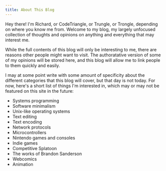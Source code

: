 ```yaml
---
title: About This Blog
---
```


Hey there!
I'm Richard, or CodeTriangle, or Trungle, or Trongle,
depending on where you know me from.
Welcome to my blog,
my largely unfocused collection
of thoughts and opinions
on anything and everything
that may interest me.

While the full contents of this blog
will only be interesting to me,
there are reasons other people
might want to visit.
The authoratative version
of some of my opinions
will be stored here,
and this blog will allow me
to link people to them
quickly and easily.

I may at some point write
with some amount of specificity
about the different categories
that this blog will cover,
but that day is not today.
For now, here's a short list
of things I'm interested in,
which may or may not be featured
on this site in the future:

* Systems programming
* Software minimalism
* Unix-like operating systems
* Text editing
* Text encoding
* Network protocols
* Microcontrollers
* Nintendo games and consoles
* Indie games
* Competitive Splatoon
* The works of Brandon Sanderson
* Webcomics
* Animation
